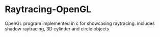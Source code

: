 # Raytracing-OpenGL

OpenGL program implemented in c for showcasing raytracing.
includes shadow raytracing, 3D cylinder and circle objects
